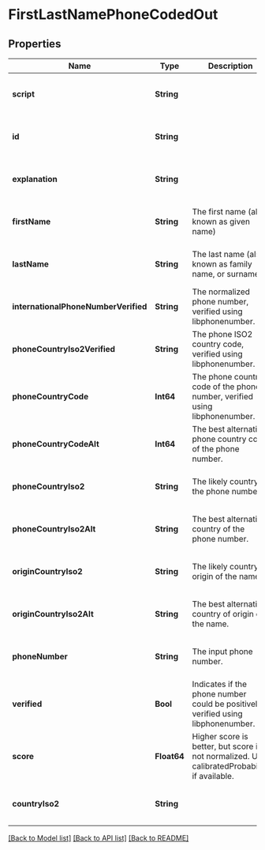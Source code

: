# FirstLastNamePhoneCodedOut


## Properties
Name | Type | Description | Notes
------------ | ------------- | ------------- | -------------
**script** | **String** |  | [optional] [default to nothing]
**id** | **String** |  | [optional] [default to nothing]
**explanation** | **String** |  | [optional] [default to nothing]
**firstName** | **String** | The first name (also known as given name) | [optional] [default to nothing]
**lastName** | **String** | The last name (also known as family name, or surname) | [optional] [default to nothing]
**internationalPhoneNumberVerified** | **String** | The normalized phone number, verified using libphonenumber. | [optional] [default to nothing]
**phoneCountryIso2Verified** | **String** | The phone ISO2 country code, verified using libphonenumber. | [optional] [default to nothing]
**phoneCountryCode** | **Int64** | The phone country code of the phone number, verified using libphonenumber. | [optional] [default to nothing]
**phoneCountryCodeAlt** | **Int64** | The best alternative phone country code of the phone number. | [optional] [default to nothing]
**phoneCountryIso2** | **String** | The likely country of the phone number. | [optional] [default to nothing]
**phoneCountryIso2Alt** | **String** | The best alternative country of the phone number. | [optional] [default to nothing]
**originCountryIso2** | **String** | The likely country of origin of the name. | [optional] [default to nothing]
**originCountryIso2Alt** | **String** | The best alternative country of origin of the name. | [optional] [default to nothing]
**phoneNumber** | **String** | The input phone number. | [optional] [default to nothing]
**verified** | **Bool** | Indicates if the phone number could be positively verified using libphonenumber. | [optional] [default to nothing]
**score** | **Float64** | Higher score is better, but score is not normalized. Use calibratedProbability if available.  | [optional] [default to nothing]
**countryIso2** | **String** |  | [optional] [default to nothing]


[[Back to Model list]](../README.md#models) [[Back to API list]](../README.md#api-endpoints) [[Back to README]](../README.md)


